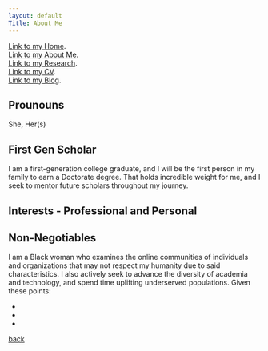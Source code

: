 ```yaml
---
layout: default
Title: About Me
---
```


[Link to my Home](./index.html).<br>
[Link to my About Me](./about.html).<br>
[Link to my Research](./research.html).<br>
[Link to my CV](./cv.html).<br>
[Link to my Blog](./blog.html).<br>

## Prounouns

She, Her(s)

## First Gen Scholar

I am a first-generation college graduate, and I will be the first person in my family to earn a Doctorate degree. That holds incredible weight for me, and I seek to mentor future scholars throughout my journey.


## Interests - Professional and Personal

## Non-Negotiables

I am a Black woman who examines the online communities of individuals and organizations that may not respect my humanity due to said characteristics. I also actively seek to advance the diversity of academia and technology, and spend time uplifting underserved populations. Given these points:

* 
*
*












[back](./)
